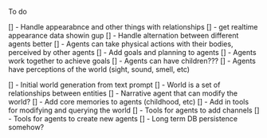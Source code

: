 To do

[] - Handle appearabnce and other things with relationships
[] - get realtime appearance data showin gup
[] - Handle alternation between different agents better
[] - Agents can take physical actions with their bodies, perceived by other agents
[] - Add goals and planning to agents
[] - Agents work together to achieve goals
[] - Agents can have children???
[] - Agents have perceptions of the world (sight, sound, smell, etc)

[] - Initial world generation from text prompt
[] - World is a set of relationships between entities
[] - Narrative agent that can modify the world?
[] - Add core memories to agents (childhood, etc)
[] - Add in tools for modifying and querying the world
[] - Tools for agents to add channels
[] - Tools for agents to create new agents
[] - Long term DB persistence somehow?
